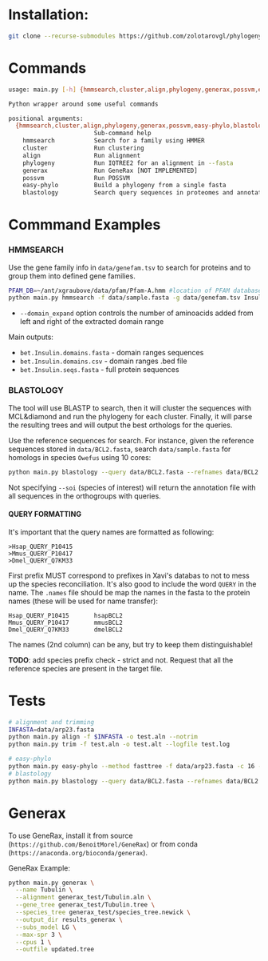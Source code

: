 # Installation:
```bash
git clone --recurse-submodules https://github.com/zolotarovgl/phylogeny.git
```

# Commands   


```bash
usage: main.py [-h] {hmmsearch,cluster,align,phylogeny,generax,possvm,easy-phylo,blastology} ...

Python wrapper around some useful commands

positional arguments:
  {hmmsearch,cluster,align,phylogeny,generax,possvm,easy-phylo,blastology}
                        Sub-command help
    hmmsearch           Search for a family using HMMER
    cluster             Run clustering
    align               Run alignment
    phylogeny           Run IQTREE2 for an alignment in --fasta
    generax             Run GeneRax [NOT IMPLEMENTED]
    possvm              Run POSSVM
    easy-phylo          Build a phylogeny from a single fasta
    blastology          Search query sequences in proteomes and annotate using phylogenies
```




# Commmand Examples  

### HMMSEARCH
Use the gene family info in `data/genefam.tsv` to search for proteins and to group them into defined gene families.  

```bash
PFAM_DB=~/ant/xgraubove/data/pfam/Pfam-A.hmm #location of PFAM database for .hmm fetching 
python main.py hmmsearch -f data/sample.fasta -g data/genefam.tsv Insulin -o results --pfam_db $PFAM_DB --domain_expand 50 
```

- `--domain_expand` option controls the number of aminoacids added from left and right of the extracted domain range   


Main outputs: 
- `bet.Insulin.domains.fasta` - domain ranges sequences  
- `bet.Insulin.domains.csv` - domain ranges .bed file   
- `bet.Insulin.seqs.fasta` - full protein sequences  


### BLASTOLOGY 
The tool will use BLASTP to search, then it will cluster the sequences with MCL&diamond and run the phylogeny for each cluster. 
Finally, it will parse the resulting trees and will output the best orthologs for the queries.  

Use the reference sequences for search. For instance, given the reference sequences stored in `data/BCL2.fasta`, search `data/sample.fasta` for homologs in species `Owefus` using 10 cores:  
```bash
python main.py blastology --query data/BCL2.fasta --refnames data/BCL2.names --target data/sample.fasta -c 5 --force --soi Owefus --outputfile Owenia_bcl2.tab --phymethod fasttree
```
Not specifying `--soi` (species of interest) will return the annotation file with all sequences in the orthogroups with queries.  

#### QUERY FORMATTING  
It's important that the query names are formatted as following:  
```
>Hsap_QUERY_P10415
>Mmus_QUERY_P10417
>Dmel_QUERY_Q7KM33
```
First prefix MUST correspond to prefixes in Xavi's databas to not to mess up the species reconciliation. It's also good to include the word `QUERY` in the name. 
The `.names` file should be map the names in the fasta to the protein names (these will be used for name transfer):   
```
Hsap_QUERY_P10415       hsapBCL2
Mmus_QUERY_P10417       mmusBCL2
Dmel_QUERY_Q7KM33       dmelBCL2
```
The names (2nd column) can be any, but try to keep them distinguishable!  

**TODO**: add species prefix check - strict and not. Request that all the reference species are present in the target file.



# Tests   


```bash 
# alignment and trimming 
INFASTA=data/arp23.fasta
python main.py align -f $INFASTA -o test.aln --notrim
python main.py trim -f test.aln -o test.alt --logfile test.log

# easy-phylo
python main.py easy-phylo --method fasttree -f data/arp23.fasta -c 16 --outdir results
# blastology
python main.py blastology --query data/BCL2.fasta --refnames data/BCL2.names --target data/sample.fasta -c 5 --force --soi Owefus --outputfile Owenia_bcl2.tab --phymethod fasttree
```



# Generax   

To use GeneRax, install it from source (`https://github.com/BenoitMorel/GeneRax`) or from conda (`https://anaconda.org/bioconda/generax`).


GeneRax Example:  


```bash
python main.py generax \
  --name Tubulin \
  --alignment generax_test/Tubulin.aln \
  --gene_tree generax_test/Tubulin.tree \
  --species_tree generax_test/species_tree.newick \
  --output_dir results_generax \
  --subs_model LG \
  --max-spr 3 \
  --cpus 1 \
  --outfile updated.tree
```